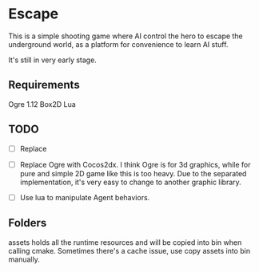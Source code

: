 # Escape
This is a simple shooting game where AI control the hero to escape the underground world, as a platform for convenience to learn AI stuff.

It's still in very early stage.

## Requirements
Ogre 1.12
Box2D
Lua

## TODO

- [ ] Replace 

- [ ] Replace Ogre with Cocos2dx. I think Ogre is for 3d graphics, while for pure and simple 2D game like this is too heavy. Due to the separated implementation, it's very easy to change to another graphic library.

- [ ] Use lua to manipulate Agent behaviors.
 
 ## Folders
 assets holds all the runtime resources and will be copied into bin when calling cmake. Sometimes there's a cache issue, use copy assets into bin manually.
  
